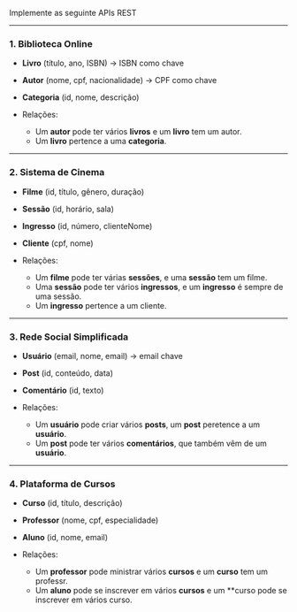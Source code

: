 Implemente as seguinte APIs REST

---

### 1. **Biblioteca Online**

* **Livro** (título, ano, ISBN) -> ISBN como chave
* **Autor** (nome, cpf, nacionalidade) -> CPF como chave
* **Categoria** (id, nome, descrição)


* Relações:
  * Um **autor** pode ter vários **livros** e um **livro** tem um autor.
  * Um **livro** pertence a uma **categoria**.

---

### 2. **Sistema de Cinema**

* **Filme** (id, título, gênero, duração)
* **Sessão** (id, horário, sala)
* **Ingresso** (id, número, clienteNome)
* **Cliente** (cpf, nome)


* Relações:
  * Um **filme** pode ter várias **sessões**, e uma **sessão** tem um filme.
  * Uma **sessão** pode ter vários **ingressos**, e um **ingresso** é sempre de uma sessão.
  * Um **ingresso** pertence a um cliente.

---

### 3. **Rede Social Simplificada**

* **Usuário** (email, nome, email) -> email chave
* **Post** (id, conteúdo, data)
* **Comentário** (id, texto)

* Relações:
  * Um **usuário** pode criar vários **posts**, um **post** peretence a um **usuário**.
  * Um **post** pode ter vários **comentários**, que também vêm de um **usuário**.

---

### 4. **Plataforma de Cursos**

* **Curso** (id, título, descrição)
* **Professor** (nome, cpf, especialidade)
* **Aluno** (id, nome, email)

  
* Relações:
  * Um **professor** pode ministrar vários **cursos** e um **curso** tem um professr.
  * Um **aluno** pode se inscrever em vários **cursos** e um **curso pode se inscrever em vários curso.
